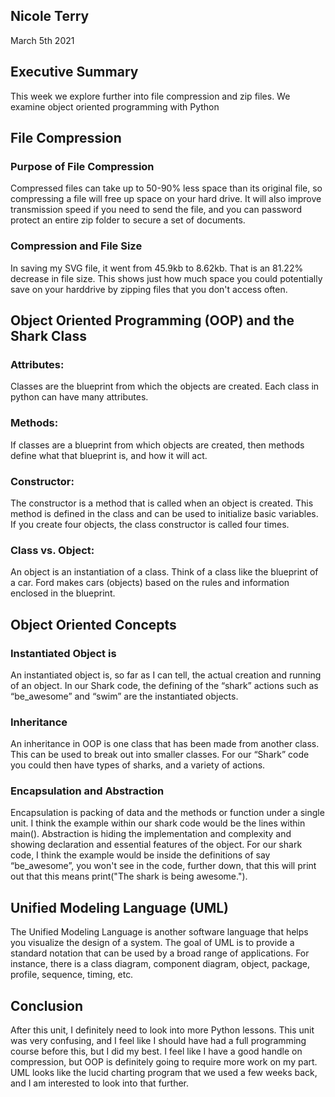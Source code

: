 ## Nicole Terry
March 5th 2021

## Executive Summary 
This week we explore further into file compression and zip files. We examine object oriented programming with Python

## File Compression
### Purpose of File Compression
Compressed files can take up to 50-90% less space than its original file, so compressing a file will free up space on your hard drive. It will also improve transmission speed if you need to send the file, and you can password protect an entire zip folder to secure a set of documents.

### Compression and File Size
In saving my SVG file, it went from 45.9kb to 8.62kb. That is an 81.22% decrease in file size. This shows just how much space you could potentially save on your harddrive by zipping files  that you don't access often.

## Object Oriented Programming (OOP) and the Shark Class

### Attributes: 
Classes are the blueprint from which the objects are created. Each class in python can have many attributes.

### Methods: 
If classes are a blueprint from which objects are created, then methods define what that blueprint is, and how it will act.

### Constructor:  
The constructor is a method that is called when an object is created. This method is defined in the class and can be used to initialize basic variables.
If you create four objects, the class constructor is called four times.

### Class vs. Object: 
An object is an instantiation of a class. Think of a class like the blueprint of a car. Ford makes cars (objects) based on the rules and information enclosed in the blueprint.
 

## Object Oriented Concepts
### Instantiated Object is
An instantiated object is, so far as I can tell, the actual creation and running of an object. In our Shark code, the defining of the “shark” actions such as “be_awesome” and “swim” are the instantiated objects.
### Inheritance
An inheritance in OOP is one class that has been made from another class. This can be used to break out into smaller classes. For our “Shark” code you could then have types of sharks, and a variety of actions.
### Encapsulation and Abstraction
Encapsulation is packing of data and the methods or function under a single unit. I think the example within our shark code would be the lines within main(). 
Abstraction is hiding the implementation and complexity and showing declaration and essential features of the object. For our shark code, I think the example would be inside the definitions of say “be_awesome”, you won't see in the code, further down, that this will print out that this means print("The shark is being awesome.").

## Unified Modeling Language (UML)
The Unified Modeling Language is another software language that helps you visualize the design of a system. The goal of UML is to provide a standard notation that can be used by a broad range of applications. For instance, there is a class diagram, component diagram, object, package, profile, sequence, timing, etc.

## Conclusion
After this unit, I definitely need to look into more Python lessons. This unit was very confusing, and I feel like I should have had a full programming course before this, but I did my best. 
I feel like I have a good handle on compression, but OOP is definitely going to require more work on my part. UML looks like the lucid charting program that we used a few weeks back, and I am interested to look into that further.

